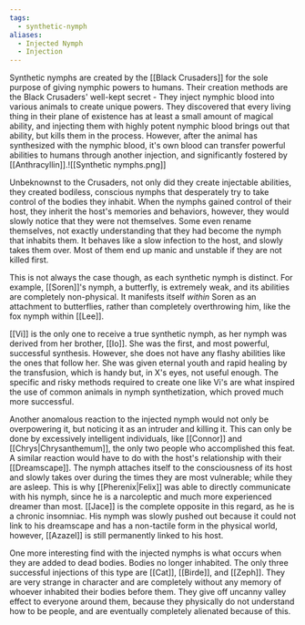 ```yaml
---
tags:
  - synthetic-nymph
aliases:
  - Injected Nymph
  - Injection
---
```

Synthetic nymphs are created by the [[Black Crusaders]] for the sole purpose of giving nymphic powers to humans. Their creation methods are the Black Crusaders' well-kept secret - They inject nymphic blood into various animals to create unique powers. They discovered that every living thing in their plane of existence has at least a small amount of magical ability, and injecting them with highly potent nymphic blood brings out that ability, but kills them in the process. However, after the animal has synthesized with the nymphic blood, it's own blood can transfer powerful abilities to humans through another injection, and significantly fostered by [[Anthracyllin]].![[Synthetic nymphs.png]]

Unbeknownst to the Crusaders, not only did they create injectable abilities, they created bodiless, conscious nymphs that desperately try to take control of the bodies they inhabit. When the nymphs gained control of their host, they inherit the host's memories and behaviors, however, they would slowly notice that they were not themselves. Some even rename themselves, not exactly understanding that they had become the nymph that inhabits them. It behaves like a slow infection to the host, and slowly takes them over. Most of them end up manic and unstable if they are not killed first.

This is not always the case though, as each synthetic nymph is distinct. For example, [[Soren]]'s nymph, a butterfly, is extremely weak, and its abilities are completely non-physical. It manifests itself *within* Soren as an attachment to butterflies, rather than completely overthrowing him, like the fox nymph within [[Lee]].

[[Vi]] is the only one to receive a true synthetic nymph, as her nymph was derived from her brother, [[Io]]. She was the first, and most powerful, successful synthesis. However, she does not have any flashy abilities like the ones that follow her. She was given eternal youth and rapid healing by the transfusion, which is handy but, in X's eyes, not useful enough. The specific and risky methods required to create one like Vi's are what inspired the use of common animals in nymph synthetization, which proved much more successful.

Another anomalous reaction to the injected nymph would not only be overpowering it, but noticing it as an intruder and killing it. This can only be done by excessively intelligent individuals, like [[Connor]] and [[Chrys|Chrysanthemum]], the only two people who accomplished this feat. A similar reaction would have to do with the host's relationship with their [[Dreamscape]]. The nymph attaches itself to the consciousness of its host and slowly takes over during the times they are most vulnerable; while they are asleep. This is why [[Pherenix|Felix]] was able to directly communicate with his nymph, since he is a narcoleptic and much more experienced dreamer than most. [[Jace]] is the complete opposite in this regard, as he is a chronic insomniac. His nymph was slowly pushed out because it could not link to his dreamscape and has a non-tactile form in the physical world, however, [[Azazel]] is still permanently linked to his host.

One more interesting find with the injected nymphs is what occurs when they are added to dead bodies. Bodies no longer inhabited. The only three successful injections of this type are [[Cat]], [[Birde]], and [[Zeph]]. They are very strange in character and are completely without any memory of whoever inhabited their bodies before them. They give off uncanny valley effect to everyone around them, because they physically do not understand how to be people, and are eventually completely alienated because of this.